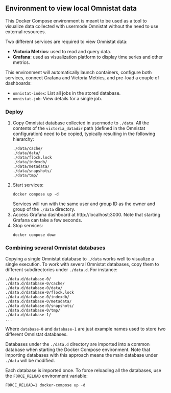 ## Environment to view local Omnistat data

This Docker Compose environment is meant to be used as a tool to visualize
data collected with usermode Omnistat without the need to use external
resources.

Two different services are required to view Omnistat data:
 - **Victoria Metrics**: used to read and query data.
 - **Grafana**: used as visualization platform to display time series and
   other metrics.

This environment will automatically launch containers, configure both services,
connect Grafana and Victoria Metrics, and pre-load a couple of dashboards:
 - `omnistat-index`: List all jobs in the stored database.
 - `omnistat-job`: View details for a single job.

### Deploy

1. Copy Omnistat database collected in usermode to `./data`.  All the contents
   of the `victoria_datadir` path (defined in the Omnistat configuration) need
   to be copied, typically resulting in the following hierarchy:
   ```
   ./data/cache/
   ./data/data/
   ./data/flock.lock
   ./data/indexdb/
   ./data/metadata/
   ./data/snapshots/
   ./data/tmp/
   ```
2. Start services:
   ```
   docker compose up -d
   ```
   Services will run with the same user and group ID as the owner and group of
   the `./data` directory.
4. Access Grafana dashboard at http://localhost:3000. Note that starting
   Grafana can take a few seconds.
5. Stop services:
   ```
   docker compose down
   ```

### Combining several Omnistat databases

Copying a single Omnistat database to `./data` works well to visualize a single
execution. To work with several Omnistat databases, copy them to different
subdirectories under `./data.d`. For instance:
```
./data.d/database-0/
./data.d/database-0/cache/
./data.d/database-0/data/
./data.d/database-0/flock.lock
./data.d/database-0/indexdb/
./data.d/database-0/metadata/
./data.d/database-0/snapshots/
./data.d/database-0/tmp/
./data.d/database-1/
...
```
Where `database-0` and `database-1` are just example names used to store two
different Omnistat databases.

Databases under the `./data.d` directory are imported into a common database
when starting the Docker Compose environment. Note that importing databases
with this approach means the main database under `./data` will be modified.

Each database is imported once. To force reloading all the databases, use the
`FORCE_RELOAD` environment variable:
```
FORCE_RELOAD=1 docker-compose up -d
```
